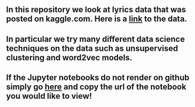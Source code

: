 ## In this repository we look at lyrics data that was posted on kaggle.com. Here is a [link](https://www.kaggle.com/gyani95/380000-lyrics-from-metrolyrics/kernels) to the data.
## In particular we try many different data science techniques on the data such as unsupervised clustering and word2vec models. 

## If the Jupyter notebooks do not render on github simply go [here](https://nbviewer.jupyter.org) and copy the url of the notebook you would like to view! 
